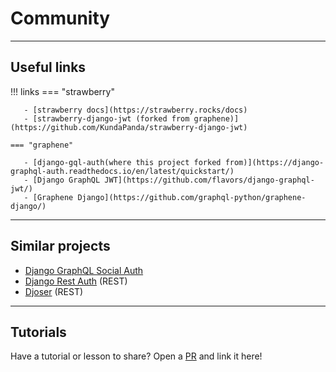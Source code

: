 # Community

---

## Useful links
!!! links
    === "strawberry"

       - [strawberry docs](https://strawberry.rocks/docs)
       - [strawberry-django-jwt (forked from graphene)](https://github.com/KundaPanda/strawberry-django-jwt)

    === "graphene"

       - [django-gql-auth(where this project forked from)](https://django-graphql-auth.readthedocs.io/en/latest/quickstart/)
       - [Django GraphQL JWT](https://github.com/flavors/django-graphql-jwt/)
       - [Graphene Django](https://github.com/graphql-python/graphene-django/)

---

## Similar projects

- [Django GraphQL Social Auth](https://github.com/flavors/django-graphql-social-auth)
- [Django Rest Auth](https://github.com/Tivix/django-rest-auth) (REST)
- [Djoser](https://github.com/sunscrapers/djoser) (REST)

---

## Tutorials

Have a tutorial or lesson to share? Open a [PR](https://github.com/nrbnlulu/strawberry-django-auth) and link it here!
